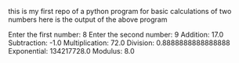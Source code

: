 this is my first repo of a python program for basic calculations of two numbers 
here is the output of the above program

Enter the first number: 8
Enter the second number: 9
Addition: 17.0
Subtraction: -1.0
Multiplication: 72.0
Division: 0.8888888888888888
Exponential: 134217728.0
Modulus: 8.0

